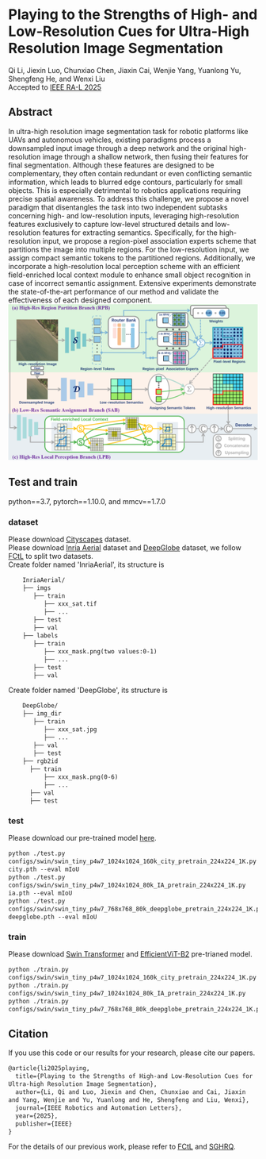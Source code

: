 # Playing to the Strengths of High- and Low-Resolution Cues for Ultra-High Resolution Image Segmentation
Qi Li, Jiexin Luo, Chunxiao Chen, Jiaxin Cai, Wenjie Yang, Yuanlong Yu, Shengfeng He, and Wenxi Liu  
Accepted to [IEEE RA-L 2025](https://ieeexplore.ieee.org/abstract/document/11034711)
## Abstract
In ultra-high resolution image segmentation task for robotic platforms like UAVs and autonomous vehicles, existing paradigms process a downsampled input image through a deep network and the original high-resolution image through a shallow network, then fusing their features for final segmentation. Although these features are designed to be complementary, they often contain redundant or even conflicting semantic information, which leads to blurred edge contours, particularly for small objects. This is especially detrimental to robotics applications requiring precise spatial awareness. To address this challenge, we propose a novel paradigm that disentangles the task into two independent subtasks concerning high- and low-resolution inputs, leveraging high-resolution features exclusively to capture low-level structured details and low-resolution features for extracting semantics. Specifically, for the high-resolution input, we propose a region-pixel association experts scheme that partitions the image into multiple regions. For the low-resolution input, we assign compact semantic tokens to the partitioned regions. Additionally, we incorporate a high-resolution local perception scheme with an efficient field-enriched local context module to enhance small object recognition in case of incorrect semantic assignment. Extensive experiments demonstrate the state-of-the-art performance of our method and validate the effectiveness of each designed component.
![framework](https://github.com/liqiokkk/HLRC/blob/main/framework.png)
## Test and train
python==3.7, pytorch==1.10.0, and mmcv==1.7.0 
### dataset
Please download [Cityscapes](https://www.cityscapes-dataset.com/) dataset.  
Please download [Inria Aerial](https://project.inria.fr/aerialimagelabeling/) dataset and [DeepGlobe](https://competitions.codalab.org/competitions/18468) dataset, we follow [FCtL](https://github.com/liqiokkk/FCtL) to split two datasets.  
Create folder named 'InriaAerial', its structure is 
```
    InriaAerial/
    ├── imgs
       ├── train
          ├── xxx_sat.tif
          ├── ...
       ├── test
       ├── val
    ├── labels
       ├── train
          ├── xxx_mask.png(two values:0-1)
          ├── ...
       ├── test
       ├── val
```
Create folder named 'DeepGlobe', its structure is
```
    DeepGlobe/
    ├── img_dir
       ├── train
          ├── xxx_sat.jpg
          ├── ...
       ├── val
       ├── test
    ├── rgb2id
      ├── train
          ├── xxx_mask.png(0-6)
          ├── ...
      ├── val
      ├── test
```
### test
Please download our pre-trained model [here]().
```
python ./test.py configs/swin/swin_tiny_p4w7_1024x1024_160k_city_pretrain_224x224_1K.py city.pth --eval mIoU
python ./test.py configs/swin/swin_tiny_p4w7_1024x1024_80k_IA_pretrain_224x224_1K.py ia.pth --eval mIoU
python ./test.py configs/swin/swin_tiny_p4w7_768x768_80k_deepglobe_pretrain_224x224_1K.py deepglobe.pth --eval mIoU
```
### train
Please download [Swin Transformer]() and  [EfficientViT-B2](https://github.com/mit-han-lab/efficientvit/blob/master/applications/efficientvit_cls/README.md#pretrained-efficientvit-classification-models) pre-trianed model.
```
python ./train.py configs/swin/swin_tiny_p4w7_1024x1024_160k_city_pretrain_224x224_1K.py
python ./train.py configs/swin/swin_tiny_p4w7_1024x1024_80k_IA_pretrain_224x224_1K.py
python ./train.py configs/swin/swin_tiny_p4w7_768x768_80k_deepglobe_pretrain_224x224_1K.py
```
## Citation
If you use this code or our results for your research, please cite our papers.
```
@article{li2025playing,
  title={Playing to the Strengths of High-and Low-Resolution Cues for Ultra-high Resolution Image Segmentation},
  author={Li, Qi and Luo, Jiexin and Chen, Chunxiao and Cai, Jiaxin and Yang, Wenjie and Yu, Yuanlong and He, Shengfeng and Liu, Wenxi},
  journal={IEEE Robotics and Automation Letters},
  year={2025},
  publisher={IEEE}
}
```
For the details of our previous work, please refer to [FCtL](https://github.com/liqiokkk/FCtL) and [SGHRQ](https://github.com/liqiokkk/SGHRQ).
